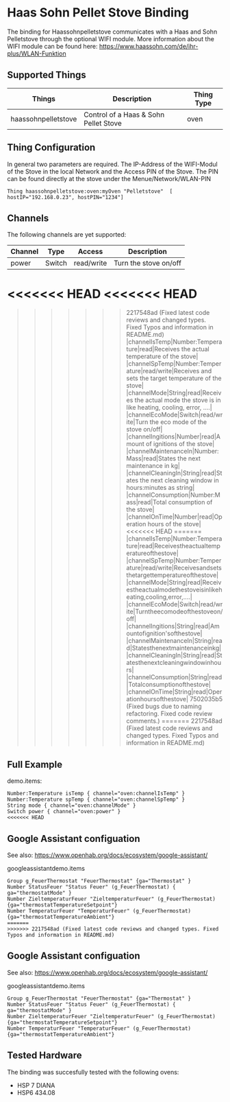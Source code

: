 # Haas Sohn Pellet Stove Binding

The binding for Haassohnpelletstove communicates with a Haas and Sohn Pelletstove through the optional
WIFI module. More information about the WIFI module can be found here: https://www.haassohn.com/de/ihr-plus/WLAN-Funktion

## Supported Things

| Things | Description  | Thing Type |
|--------|--------------|------------|
| haassohnpelletstove | Control of a Haas & Sohn Pellet Stove| oven|


## Thing Configuration

In general two parameters are required. The IP-Address of the WIFI-Modul of the Stove in the local Network and the Access PIN of the Stove.
The PIN can be found directly at the stove under the Menue/Network/WLAN-PIN

```
Thing haassohnpelletstove:oven:myOven "Pelletstove"  [ hostIP="192.168.0.23", hostPIN="1234"]
```

## Channels

The following channels are yet supported:


| Channel | Type  | Access| Description|
|---------|-------|-------|------------|
| power| Switch | read/write|Turn the stove on/off|
<<<<<<< HEAD
<<<<<<< HEAD
=======
>>>>>>> 2217548ad (Fixed latest code reviews and changed types. Fixed Typos and information in README.md)
|channelIsTemp|Number:Temperature|read|Receives the actual temperature of the stove|
|channelSpTemp|Number:Temperature|read/write|Receives and sets the target temperature of the stove|
|channelMode|String|read|Receives the actual mode the stove is in like heating, cooling, error, ....|
|channelEcoMode|Switch|read/write|Turn the eco mode of the stove on/off|
|channelIngitions|Number|read|Amount of ignitions of the stove|
|channelMaintenanceIn|Number:Mass|read|States the next maintenance in kg|
|channelCleaningIn|String|read|States the next cleaning window in hours:minutes as string|
|channelConsumption|Number:Mass|read|Total consumption of the stove|
|channelOnTime|Number|read|Operation hours of the stove|
<<<<<<< HEAD
=======
|channelIsTemp|Number:Temperature|read|Receivestheactualtemperatureofthestove|
|channelSpTemp|Number:Temperature|read/write|Receivesandsetsthetargettemperatureofthestove|
|channelMode|String|read|Receivestheactualmodethestoveisinlikeheating,cooling,error,....|
|channelEcoMode|Switch|read/write|Turntheecomodeofthestoveon/off|
|channelIngitions|String|read|Amountofignition'softhestove|
|channelMaintenanceIn|String|read|Statesthenextmaintenanceinkg|
|channelCleaningIn|String|read|Statesthenextcleaningwindowinhours|
|channelConsumption|String|read|Totalconsumptionofthestove|
|channelOnTime|String|read|Operationhoursofthestove|
>>>>>>> 7502035b5 (Fixed bugs due to naming refactoring. Fixed code review comments.)
=======
>>>>>>> 2217548ad (Fixed latest code reviews and changed types. Fixed Typos and information in README.md)

## Full Example

demo.items:

```
Number:Temperature isTemp { channel="oven:channelIsTemp" }
Number:Temperature spTemp { channel="oven:channelSpTemp" }
String mode { channel="oven:channelMode" }
Switch power { channel="oven:power" }
<<<<<<< HEAD
```

## Google Assistant configuation

See also: https://www.openhab.org/docs/ecosystem/google-assistant/

googleassistantdemo.items
```
Group g_FeuerThermostat "FeuerThermostat" {ga="Thermostat" }
Number StatusFeuer "Status Feuer" (g_FeuerThermostat) { ga="thermostatMode" }
Number ZieltemperaturFeuer "ZieltemperaturFeuer" (g_FeuerThermostat) {ga="thermostatTemperatureSetpoint"}
Number TemperaturFeuer "TemperaturFeuer" (g_FeuerThermostat) {ga="thermostatTemperatureAmbient"}
=======
>>>>>>> 2217548ad (Fixed latest code reviews and changed types. Fixed Typos and information in README.md)
```

## Google Assistant configuation

See also: https://www.openhab.org/docs/ecosystem/google-assistant/

googleassistantdemo.items
```
Group g_FeuerThermostat "FeuerThermostat" {ga="Thermostat" }
Number StatusFeuer "Status Feuer" (g_FeuerThermostat) { ga="thermostatMode" }
Number ZieltemperaturFeuer "ZieltemperaturFeuer" (g_FeuerThermostat) {ga="thermostatTemperatureSetpoint"}
Number TemperaturFeuer "TemperaturFeuer" (g_FeuerThermostat) {ga="thermostatTemperatureAmbient"}
```

## Tested Hardware

The binding was succesfully tested with the following ovens:

- HSP 7 DIANA
- HSP6 434.08
